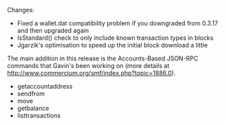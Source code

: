 Changes:
* Fixed a wallet.dat compatibility problem if you downgraded from 0.3.17 and then upgraded again
* IsStandard() check to only include known transaction types in blocks
* Jgarzik's optimisation to speed up the initial block download a little

The main addition in this release is the Accounts-Based JSON-RPC commands that Gavin's been working on (more details at http://www.commercium.org/smf/index.php?topic=1886.0).  
* getaccountaddress
* sendfrom
* move
* getbalance
* listtransactions
